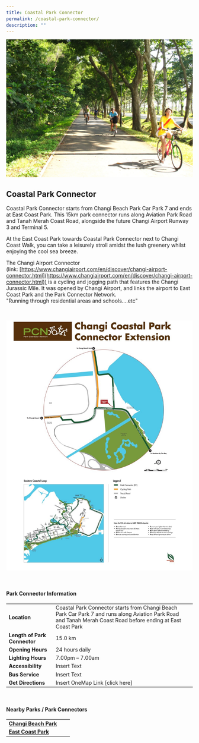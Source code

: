 ```yaml
---
title: Coastal Park Connector
permalink: /coastal-park-connector/
description: ""
---
```

![Coastal Park Connector](/images/coastal%20park%20connector.png)

## Coastal Park Connector

Coastal Park Connector starts from Changi Beach Park Car Park 7 and ends at East Coast Park.&nbsp;This 15km park&nbsp;connector runs&nbsp;along Aviation Park Road and Tanah Merah Coast Road,&nbsp;alongside the&nbsp;future Changi Airport Runway 3 and Terminal 5.

At the East Coast Park towards Coastal Park Connector next to Changi Coast Walk, you can take a leisurely stroll amidst the lush greenery whilst enjoying the cool sea breeze.

The Changi Airport Connector (link:&nbsp;[https://www.changiairport.com/en/discover/changi-airport-connector.html](https://www.changiairport.com/en/discover/changi-airport-connector.html)) is a cycling and jogging path that features the Changi Jurassic Mile. It was opened by Changi Airport, and links the airport to East Coast Park and the Park Connector Network. <br>
"Running through residential areas and schools....etc"

<br>

![Changi Coastal Park Connector Extension](/images/changi%20coastal%20park%20connector%20extension.jfif)

<br>

#### Park Connector Information

|  |  |  |
| -------- | -------- | -------- |
| **Location** | Coastal Park Connector starts from Changi Beach Park Car Park 7 and runs along Aviation Park Road and Tanah Merah Coast Road before ending at East Coast Park |  |
| **Length of Park Connector** | 15.0 km  |  |
| **Opening Hours** | 24 hours daily |  |
| **Lighting Hours** | 7.00pm – 7.00am |  |
| **Accessibility** | Insert Text | |
| **Bus Service** | Insert Text | |
| **Get Directions** | Insert OneMap Link [click here] | |

<br>

#### Nearby Parks / Park Connectors
|   |  |  |
| -------- | -------- | -------- |
| **[Changi Beach Park](https://www.nparks.gov.sg/gardens-parks-and-nature/park-connector-network/changi-beach-park)** | | |
| **[East Coast Park](https://www.nparks.gov.sg/gardens-parks-and-nature/park-connector-network/east-coast-park)** | | |